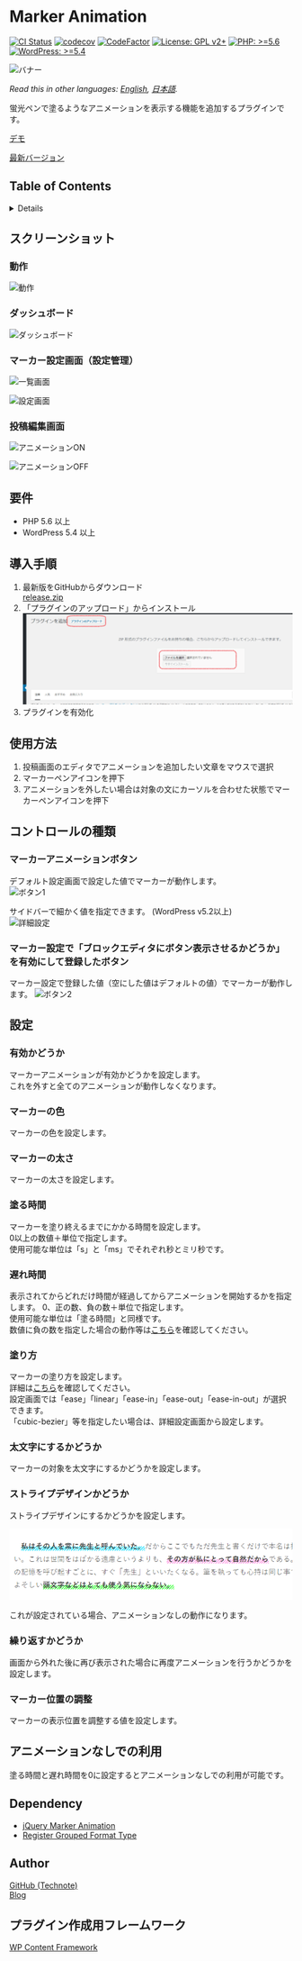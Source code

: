 # Marker Animation

[![CI Status](https://github.com/technote-space/marker-animation/workflows/CI/badge.svg)](https://github.com/technote-space/marker-animation/actions)
[![codecov](https://codecov.io/gh/technote-space/marker-animation/branch/master/graph/badge.svg)](https://codecov.io/gh/technote-space/marker-animation)
[![CodeFactor](https://www.codefactor.io/repository/github/technote-space/marker-animation/badge)](https://www.codefactor.io/repository/github/technote-space/marker-animation)
[![License: GPL v2+](https://img.shields.io/badge/License-GPL%20v2%2B-blue.svg)](http://www.gnu.org/licenses/gpl-2.0.html)
[![PHP: >=5.6](https://img.shields.io/badge/PHP-%3E%3D5.6-orange.svg)](http://php.net/)
[![WordPress: >=5.4](https://img.shields.io/badge/WordPress-%3E%3D5.4-brightgreen.svg)](https://wordpress.org/)

![バナー](https://raw.githubusercontent.com/technote-space/marker-animation/images/.github/images/banner-772x250.png)

*Read this in other languages: [English](README.md), [日本語](README.ja.md).*

蛍光ペンで塗るようなアニメーションを表示する機能を追加するプラグインです。

[デモ](https://technote-space.github.io/marker-animation)

[最新バージョン](https://github.com/technote-space/marker-animation/releases/latest/download/release.zip)

## Table of Contents

<!-- START doctoc generated TOC please keep comment here to allow auto update -->
<!-- DON'T EDIT THIS SECTION, INSTEAD RE-RUN doctoc TO UPDATE -->
<details>
<summary>Details</summary>

- [スクリーンショット](#%E3%82%B9%E3%82%AF%E3%83%AA%E3%83%BC%E3%83%B3%E3%82%B7%E3%83%A7%E3%83%83%E3%83%88)
  - [動作](#%E5%8B%95%E4%BD%9C)
  - [ダッシュボード](#%E3%83%80%E3%83%83%E3%82%B7%E3%83%A5%E3%83%9C%E3%83%BC%E3%83%89)
  - [マーカー設定画面（設定管理）](#%E3%83%9E%E3%83%BC%E3%82%AB%E3%83%BC%E8%A8%AD%E5%AE%9A%E7%94%BB%E9%9D%A2%E8%A8%AD%E5%AE%9A%E7%AE%A1%E7%90%86)
  - [投稿編集画面](#%E6%8A%95%E7%A8%BF%E7%B7%A8%E9%9B%86%E7%94%BB%E9%9D%A2)
- [要件](#%E8%A6%81%E4%BB%B6)
- [導入手順](#%E5%B0%8E%E5%85%A5%E6%89%8B%E9%A0%86)
- [使用方法](#%E4%BD%BF%E7%94%A8%E6%96%B9%E6%B3%95)
- [コントロールの種類](#%E3%82%B3%E3%83%B3%E3%83%88%E3%83%AD%E3%83%BC%E3%83%AB%E3%81%AE%E7%A8%AE%E9%A1%9E)
  - [マーカーアニメーションボタン](#%E3%83%9E%E3%83%BC%E3%82%AB%E3%83%BC%E3%82%A2%E3%83%8B%E3%83%A1%E3%83%BC%E3%82%B7%E3%83%A7%E3%83%B3%E3%83%9C%E3%82%BF%E3%83%B3)
  - [マーカー設定で「ブロックエディタにボタン表示させるかどうか」を有効にして登録したボタン](#%E3%83%9E%E3%83%BC%E3%82%AB%E3%83%BC%E8%A8%AD%E5%AE%9A%E3%81%A7%E3%83%96%E3%83%AD%E3%83%83%E3%82%AF%E3%82%A8%E3%83%87%E3%82%A3%E3%82%BF%E3%81%AB%E3%83%9C%E3%82%BF%E3%83%B3%E8%A1%A8%E7%A4%BA%E3%81%95%E3%81%9B%E3%82%8B%E3%81%8B%E3%81%A9%E3%81%86%E3%81%8B%E3%82%92%E6%9C%89%E5%8A%B9%E3%81%AB%E3%81%97%E3%81%A6%E7%99%BB%E9%8C%B2%E3%81%97%E3%81%9F%E3%83%9C%E3%82%BF%E3%83%B3)
- [設定](#%E8%A8%AD%E5%AE%9A)
  - [有効かどうか](#%E6%9C%89%E5%8A%B9%E3%81%8B%E3%81%A9%E3%81%86%E3%81%8B)
  - [マーカーの色](#%E3%83%9E%E3%83%BC%E3%82%AB%E3%83%BC%E3%81%AE%E8%89%B2)
  - [マーカーの太さ](#%E3%83%9E%E3%83%BC%E3%82%AB%E3%83%BC%E3%81%AE%E5%A4%AA%E3%81%95)
  - [塗る時間](#%E5%A1%97%E3%82%8B%E6%99%82%E9%96%93)
  - [遅れ時間](#%E9%81%85%E3%82%8C%E6%99%82%E9%96%93)
  - [塗り方](#%E5%A1%97%E3%82%8A%E6%96%B9)
  - [太文字にするかどうか](#%E5%A4%AA%E6%96%87%E5%AD%97%E3%81%AB%E3%81%99%E3%82%8B%E3%81%8B%E3%81%A9%E3%81%86%E3%81%8B)
  - [ストライプデザインかどうか](#%E3%82%B9%E3%83%88%E3%83%A9%E3%82%A4%E3%83%97%E3%83%87%E3%82%B6%E3%82%A4%E3%83%B3%E3%81%8B%E3%81%A9%E3%81%86%E3%81%8B)
  - [繰り返すかどうか](#%E7%B9%B0%E3%82%8A%E8%BF%94%E3%81%99%E3%81%8B%E3%81%A9%E3%81%86%E3%81%8B)
  - [マーカー位置の調整](#%E3%83%9E%E3%83%BC%E3%82%AB%E3%83%BC%E4%BD%8D%E7%BD%AE%E3%81%AE%E8%AA%BF%E6%95%B4)
- [アニメーションなしでの利用](#%E3%82%A2%E3%83%8B%E3%83%A1%E3%83%BC%E3%82%B7%E3%83%A7%E3%83%B3%E3%81%AA%E3%81%97%E3%81%A7%E3%81%AE%E5%88%A9%E7%94%A8)
- [Dependency](#dependency)
- [Author](#author)
- [プラグイン作成用フレームワーク](#%E3%83%97%E3%83%A9%E3%82%B0%E3%82%A4%E3%83%B3%E4%BD%9C%E6%88%90%E7%94%A8%E3%83%95%E3%83%AC%E3%83%BC%E3%83%A0%E3%83%AF%E3%83%BC%E3%82%AF)

</details>
<!-- END doctoc generated TOC please keep comment here to allow auto update -->

## スクリーンショット
### 動作

![動作](https://raw.githubusercontent.com/technote-space/marker-animation/images/.github/images/screenshot-1.gif)

### ダッシュボード

![ダッシュボード](https://raw.githubusercontent.com/technote-space/marker-animation/images/.github/images/201905201411.png)

### マーカー設定画面（設定管理）

![一覧画面](https://raw.githubusercontent.com/technote-space/marker-animation/images/.github/images/201905201412.png)

![設定画面](https://raw.githubusercontent.com/technote-space/marker-animation/images/.github/images/201905201414.png)

### 投稿編集画面
  
![アニメーションON](https://raw.githubusercontent.com/technote-space/marker-animation/images/.github/images/screenshot-9.gif)

![アニメーションOFF](https://raw.githubusercontent.com/technote-space/marker-animation/images/.github/images/screenshot-10.gif)

## 要件
- PHP 5.6 以上
- WordPress 5.4 以上

## 導入手順
1. 最新版をGitHubからダウンロード  
[release.zip](https://github.com/technote-space/marker-animation/releases/latest/download/release.zip)
2. 「プラグインのアップロード」からインストール
![install](https://raw.githubusercontent.com/technote-space/screenshots/master/misc/install-wp-plugin.png)
3. プラグインを有効化 

## 使用方法
1. 投稿画面のエディタでアニメーションを追加したい文章をマウスで選択
2. マーカーペンアイコンを押下
3. アニメーションを外したい場合は対象の文にカーソルを合わせた状態でマーカーペンアイコンを押下

## コントロールの種類
### マーカーアニメーションボタン
デフォルト設定画面で設定した値でマーカーが動作します。  
![ボタン1](https://raw.githubusercontent.com/technote-space/marker-animation/images/.github/images/201902051620.png)  

サイドバーで細かく値を指定できます。 (WordPress v5.2以上)  
![詳細設定](https://raw.githubusercontent.com/technote-space/marker-animation/images/.github/images/201905201416.png)  
### マーカー設定で「ブロックエディタにボタン表示させるかどうか」を有効にして登録したボタン
マーカー設定で登録した値（空にした値はデフォルトの値）でマーカーが動作します。
![ボタン2](https://raw.githubusercontent.com/technote-space/marker-animation/images/.github/images/201902051621.png)

## 設定
### 有効かどうか
マーカーアニメーションが有効かどうかを設定します。  
これを外すと全てのアニメーションが動作しなくなります。

### マーカーの色
マーカーの色を設定します。

### マーカーの太さ
マーカーの太さを設定します。

### 塗る時間
マーカーを塗り終えるまでにかかる時間を設定します。  
0以上の数値＋単位で指定します。  
使用可能な単位は「s」と「ms」でそれぞれ秒とミリ秒です。

### 遅れ時間
表示されてからどれだけ時間が経過してからアニメーションを開始するかを指定します。
0、正の数、負の数＋単位で指定します。  
使用可能な単位は「塗る時間」と同様です。  
数値に負の数を指定した場合の動作等は[こちら](https://developer.mozilla.org/ja/docs/Web/CSS/transition-delay)を確認してください。

### 塗り方
マーカーの塗り方を設定します。  
詳細は[こちら](https://developer.mozilla.org/ja/docs/Web/CSS/transition-timing-function)を確認してください。  
設定画面では「ease」「linear」「ease-in」「ease-out」「ease-in-out」が選択できます。  
「cubic-bezier」等を指定したい場合は、詳細設定画面から設定します。

### 太文字にするかどうか
マーカーの対象を太文字にするかどうかを設定します。

### ストライプデザインかどうか
ストライプデザインにするかどうかを設定します。  

![ストライプデザイン](https://raw.githubusercontent.com/technote-space/jquery.marker-animation/images/stripe.png)  

これが設定されている場合、アニメーションなしの動作になります。

### 繰り返すかどうか
画面から外れた後に再び表示された場合に再度アニメーションを行うかどうかを設定します。

### マーカー位置の調整
マーカーの表示位置を調整する値を設定します。

## アニメーションなしでの利用
塗る時間と遅れ時間を0に設定するとアニメーションなしでの利用が可能です。

## Dependency
- [jQuery Marker Animation](https://github.com/technote-space/jquery.marker-animation)
- [Register Grouped Format Type](https://github.com/technote-space/register-grouped-format-type)

## Author
[GitHub (Technote)](https://github.com/technote-space)  
[Blog](https://technote.space)

## プラグイン作成用フレームワーク
[WP Content Framework](https://github.com/wp-content-framework/core)
